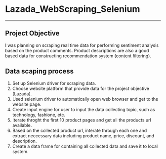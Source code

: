 # Lazada_WebScraping_Selenium
---
## Project Objective
I was planning on scraping real time data for performing sentiment analysis based on the product comments. Product descriptions are also a good based data for constructing
recommendation system (content filtering).

## Data scaping process
1. Set up Selenium driver for scraping data.
2. Choose website platform that provide data for the project objective (Lazada).
3. Used selenium driver to automatically open web browser and get to the website page.
4. Create input engine for user to input the data collecting topic, such as technology, fashione, etc. 
5. Iterate throght the first 10 product pages and get all the products url available.
6. Based on the collected product url, interate through each one and extract neccessary data including product name, price, discount, and description.
7. Create a data frame for containing all collected data and save it to local system.
